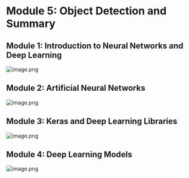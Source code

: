 

# Module 5: Object Detection and Summary
## Module 1: Introduction to Neural Networks and Deep Learning
![image.png](https://prod-files-secure.s3.us-west-2.amazonaws.com/03e82b26-cccb-4906-bb56-adabcbdc0655/a8d40bcb-c482-4026-8872-311e16b2dc63/image.png?X-Amz-Algorithm=AWS4-HMAC-SHA256&X-Amz-Content-Sha256=UNSIGNED-PAYLOAD&X-Amz-Credential=ASIAZI2LB466XUKF2YAF%2F20250201%2Fus-west-2%2Fs3%2Faws4_request&X-Amz-Date=20250201T161554Z&X-Amz-Expires=3600&X-Amz-Security-Token=IQoJb3JpZ2luX2VjEM%2F%2F%2F%2F%2F%2F%2F%2F%2F%2F%2FwEaCXVzLXdlc3QtMiJIMEYCIQDuRA3xcZG2S4wTI%2FW8DBP3j48Qke7wINgSSn%2BswQ9qowIhAOXnUhPJmYjpikdl93%2B6pzKjqVPB5WwA3FLVs8Ao70FAKogECNj%2F%2F%2F%2F%2F%2F%2F%2F%2F%2FwEQABoMNjM3NDIzMTgzODA1Igy6K0hpkuEfBZ4wG3Mq3ANr8saMgvkGEJrb4POnRuFAFTyqKwSRMTReXWRpKJj6zIQ8E6E6G1DIJO6czjCBhe0dsZKWjQushIUhV3FtiZXH2HWct9%2BXuGl2NkPpTIGsB1KqG2tShs8OlJEMlQ%2BFbXIEWxgXoxNGuT6tiWcwq8sy8QXmoGBauTgoBgRJiBLPk%2FdXZbEVdzSAbO7VJYTh3pX5E2cj08MZaHElHxcEcc3JerFOgDURmp6do5WNfKw1LClh9MtNzuVxdH8%2FDh1fUQoJdjw1lqS1W1VvxyjCUD99neLgSkFxWcb4388%2Bxa7%2BDuxw%2FzJhxzeXKEe85Z9Gqs73kCxdyKCEtPwFsjX2CSGkFK%2Bq82XtpraoqhrZ4QW0Ibmw9qFnB%2BMvGH%2F7CgzOeFJB8pGcSjF4F7wsuShaVVbXl1go6hYBIOPVo0JW2B2Iew%2FETcyAuTLXzDnKGbTiFEBAAXgS%2BnpGd6oubSlO7VYBsNOzT5l0PzXDmS4uNOFAGeMcCnjpPMtNAJRdd6RzGMd%2BVb3sZTzVIfWsinirNKZQO7bKW6EMjOKG9yH0mY3kMJCtxqXeeB4TdDgyjiGttpPm1P7EqwZru5ZT3G%2BupVWiT50QMI9tLcIlGkTsPYSkDgUDcZpN7tQ3MhvG%2BzCn8Pi8BjqkAU4NDsMfmVweMvmRHr6OF%2FB9V4EX3HB3wPUoNz0%2F2tZkvU9LC%2BJ%2BKIhCXno8WUlHfCQKiObfGXYjp7s1hXpoIbwTonoy930GpAXaVYgQrMCj%2FSnjrj3IRXjZpqGsGvv%2FmEUUxlsXicd5MpHgruWXm%2FaTYkU1Zd6mZBswT3VM8ZAASJ6u353SsHDM%2FS%2FBgQkTXM1vC%2FMccRWgY5uOgrQ43zM4OhL%2F&X-Amz-Signature=05e011dd976b80f1fe0b2f2f81b55820dac3f31246c537148a352079cc4ffad7&X-Amz-SignedHeaders=host&x-id=GetObject)
## Module 2: Artificial Neural Networks
![image.png](https://prod-files-secure.s3.us-west-2.amazonaws.com/03e82b26-cccb-4906-bb56-adabcbdc0655/5157ca89-62da-41d9-a98f-6432b71047a9/image.png?X-Amz-Algorithm=AWS4-HMAC-SHA256&X-Amz-Content-Sha256=UNSIGNED-PAYLOAD&X-Amz-Credential=ASIAZI2LB466XUKF2YAF%2F20250201%2Fus-west-2%2Fs3%2Faws4_request&X-Amz-Date=20250201T161554Z&X-Amz-Expires=3600&X-Amz-Security-Token=IQoJb3JpZ2luX2VjEM%2F%2F%2F%2F%2F%2F%2F%2F%2F%2F%2FwEaCXVzLXdlc3QtMiJIMEYCIQDuRA3xcZG2S4wTI%2FW8DBP3j48Qke7wINgSSn%2BswQ9qowIhAOXnUhPJmYjpikdl93%2B6pzKjqVPB5WwA3FLVs8Ao70FAKogECNj%2F%2F%2F%2F%2F%2F%2F%2F%2F%2FwEQABoMNjM3NDIzMTgzODA1Igy6K0hpkuEfBZ4wG3Mq3ANr8saMgvkGEJrb4POnRuFAFTyqKwSRMTReXWRpKJj6zIQ8E6E6G1DIJO6czjCBhe0dsZKWjQushIUhV3FtiZXH2HWct9%2BXuGl2NkPpTIGsB1KqG2tShs8OlJEMlQ%2BFbXIEWxgXoxNGuT6tiWcwq8sy8QXmoGBauTgoBgRJiBLPk%2FdXZbEVdzSAbO7VJYTh3pX5E2cj08MZaHElHxcEcc3JerFOgDURmp6do5WNfKw1LClh9MtNzuVxdH8%2FDh1fUQoJdjw1lqS1W1VvxyjCUD99neLgSkFxWcb4388%2Bxa7%2BDuxw%2FzJhxzeXKEe85Z9Gqs73kCxdyKCEtPwFsjX2CSGkFK%2Bq82XtpraoqhrZ4QW0Ibmw9qFnB%2BMvGH%2F7CgzOeFJB8pGcSjF4F7wsuShaVVbXl1go6hYBIOPVo0JW2B2Iew%2FETcyAuTLXzDnKGbTiFEBAAXgS%2BnpGd6oubSlO7VYBsNOzT5l0PzXDmS4uNOFAGeMcCnjpPMtNAJRdd6RzGMd%2BVb3sZTzVIfWsinirNKZQO7bKW6EMjOKG9yH0mY3kMJCtxqXeeB4TdDgyjiGttpPm1P7EqwZru5ZT3G%2BupVWiT50QMI9tLcIlGkTsPYSkDgUDcZpN7tQ3MhvG%2BzCn8Pi8BjqkAU4NDsMfmVweMvmRHr6OF%2FB9V4EX3HB3wPUoNz0%2F2tZkvU9LC%2BJ%2BKIhCXno8WUlHfCQKiObfGXYjp7s1hXpoIbwTonoy930GpAXaVYgQrMCj%2FSnjrj3IRXjZpqGsGvv%2FmEUUxlsXicd5MpHgruWXm%2FaTYkU1Zd6mZBswT3VM8ZAASJ6u353SsHDM%2FS%2FBgQkTXM1vC%2FMccRWgY5uOgrQ43zM4OhL%2F&X-Amz-Signature=c48b4a98738dd295173d80d5003aad9021ec4ffe7f637515e2a1c82c769c3654&X-Amz-SignedHeaders=host&x-id=GetObject)
## Module 3: Keras and Deep Learning Libraries
![image.png](https://prod-files-secure.s3.us-west-2.amazonaws.com/03e82b26-cccb-4906-bb56-adabcbdc0655/5089ce50-05f1-470d-ad42-42503bf1df5f/image.png?X-Amz-Algorithm=AWS4-HMAC-SHA256&X-Amz-Content-Sha256=UNSIGNED-PAYLOAD&X-Amz-Credential=ASIAZI2LB466XUKF2YAF%2F20250201%2Fus-west-2%2Fs3%2Faws4_request&X-Amz-Date=20250201T161554Z&X-Amz-Expires=3600&X-Amz-Security-Token=IQoJb3JpZ2luX2VjEM%2F%2F%2F%2F%2F%2F%2F%2F%2F%2F%2FwEaCXVzLXdlc3QtMiJIMEYCIQDuRA3xcZG2S4wTI%2FW8DBP3j48Qke7wINgSSn%2BswQ9qowIhAOXnUhPJmYjpikdl93%2B6pzKjqVPB5WwA3FLVs8Ao70FAKogECNj%2F%2F%2F%2F%2F%2F%2F%2F%2F%2FwEQABoMNjM3NDIzMTgzODA1Igy6K0hpkuEfBZ4wG3Mq3ANr8saMgvkGEJrb4POnRuFAFTyqKwSRMTReXWRpKJj6zIQ8E6E6G1DIJO6czjCBhe0dsZKWjQushIUhV3FtiZXH2HWct9%2BXuGl2NkPpTIGsB1KqG2tShs8OlJEMlQ%2BFbXIEWxgXoxNGuT6tiWcwq8sy8QXmoGBauTgoBgRJiBLPk%2FdXZbEVdzSAbO7VJYTh3pX5E2cj08MZaHElHxcEcc3JerFOgDURmp6do5WNfKw1LClh9MtNzuVxdH8%2FDh1fUQoJdjw1lqS1W1VvxyjCUD99neLgSkFxWcb4388%2Bxa7%2BDuxw%2FzJhxzeXKEe85Z9Gqs73kCxdyKCEtPwFsjX2CSGkFK%2Bq82XtpraoqhrZ4QW0Ibmw9qFnB%2BMvGH%2F7CgzOeFJB8pGcSjF4F7wsuShaVVbXl1go6hYBIOPVo0JW2B2Iew%2FETcyAuTLXzDnKGbTiFEBAAXgS%2BnpGd6oubSlO7VYBsNOzT5l0PzXDmS4uNOFAGeMcCnjpPMtNAJRdd6RzGMd%2BVb3sZTzVIfWsinirNKZQO7bKW6EMjOKG9yH0mY3kMJCtxqXeeB4TdDgyjiGttpPm1P7EqwZru5ZT3G%2BupVWiT50QMI9tLcIlGkTsPYSkDgUDcZpN7tQ3MhvG%2BzCn8Pi8BjqkAU4NDsMfmVweMvmRHr6OF%2FB9V4EX3HB3wPUoNz0%2F2tZkvU9LC%2BJ%2BKIhCXno8WUlHfCQKiObfGXYjp7s1hXpoIbwTonoy930GpAXaVYgQrMCj%2FSnjrj3IRXjZpqGsGvv%2FmEUUxlsXicd5MpHgruWXm%2FaTYkU1Zd6mZBswT3VM8ZAASJ6u353SsHDM%2FS%2FBgQkTXM1vC%2FMccRWgY5uOgrQ43zM4OhL%2F&X-Amz-Signature=19a02f85fcbf29d7ae238a6aec7127f863c936f95c3fa5c49df23d51fb6ce3c9&X-Amz-SignedHeaders=host&x-id=GetObject)
## Module 4: Deep Learning Models
![image.png](https://prod-files-secure.s3.us-west-2.amazonaws.com/03e82b26-cccb-4906-bb56-adabcbdc0655/4e22fcb0-cfbc-4d28-b961-b9b8fde071f0/image.png?X-Amz-Algorithm=AWS4-HMAC-SHA256&X-Amz-Content-Sha256=UNSIGNED-PAYLOAD&X-Amz-Credential=ASIAZI2LB466XUKF2YAF%2F20250201%2Fus-west-2%2Fs3%2Faws4_request&X-Amz-Date=20250201T161554Z&X-Amz-Expires=3600&X-Amz-Security-Token=IQoJb3JpZ2luX2VjEM%2F%2F%2F%2F%2F%2F%2F%2F%2F%2F%2FwEaCXVzLXdlc3QtMiJIMEYCIQDuRA3xcZG2S4wTI%2FW8DBP3j48Qke7wINgSSn%2BswQ9qowIhAOXnUhPJmYjpikdl93%2B6pzKjqVPB5WwA3FLVs8Ao70FAKogECNj%2F%2F%2F%2F%2F%2F%2F%2F%2F%2FwEQABoMNjM3NDIzMTgzODA1Igy6K0hpkuEfBZ4wG3Mq3ANr8saMgvkGEJrb4POnRuFAFTyqKwSRMTReXWRpKJj6zIQ8E6E6G1DIJO6czjCBhe0dsZKWjQushIUhV3FtiZXH2HWct9%2BXuGl2NkPpTIGsB1KqG2tShs8OlJEMlQ%2BFbXIEWxgXoxNGuT6tiWcwq8sy8QXmoGBauTgoBgRJiBLPk%2FdXZbEVdzSAbO7VJYTh3pX5E2cj08MZaHElHxcEcc3JerFOgDURmp6do5WNfKw1LClh9MtNzuVxdH8%2FDh1fUQoJdjw1lqS1W1VvxyjCUD99neLgSkFxWcb4388%2Bxa7%2BDuxw%2FzJhxzeXKEe85Z9Gqs73kCxdyKCEtPwFsjX2CSGkFK%2Bq82XtpraoqhrZ4QW0Ibmw9qFnB%2BMvGH%2F7CgzOeFJB8pGcSjF4F7wsuShaVVbXl1go6hYBIOPVo0JW2B2Iew%2FETcyAuTLXzDnKGbTiFEBAAXgS%2BnpGd6oubSlO7VYBsNOzT5l0PzXDmS4uNOFAGeMcCnjpPMtNAJRdd6RzGMd%2BVb3sZTzVIfWsinirNKZQO7bKW6EMjOKG9yH0mY3kMJCtxqXeeB4TdDgyjiGttpPm1P7EqwZru5ZT3G%2BupVWiT50QMI9tLcIlGkTsPYSkDgUDcZpN7tQ3MhvG%2BzCn8Pi8BjqkAU4NDsMfmVweMvmRHr6OF%2FB9V4EX3HB3wPUoNz0%2F2tZkvU9LC%2BJ%2BKIhCXno8WUlHfCQKiObfGXYjp7s1hXpoIbwTonoy930GpAXaVYgQrMCj%2FSnjrj3IRXjZpqGsGvv%2FmEUUxlsXicd5MpHgruWXm%2FaTYkU1Zd6mZBswT3VM8ZAASJ6u353SsHDM%2FS%2FBgQkTXM1vC%2FMccRWgY5uOgrQ43zM4OhL%2F&X-Amz-Signature=b29aa76a10b8c9b75d06f9bb745d12deaea5dd51ffe3ffd24c40f79a0e4f2dc7&X-Amz-SignedHeaders=host&x-id=GetObject)
